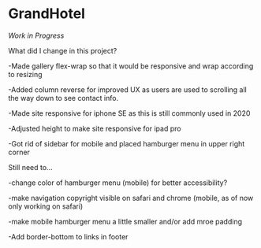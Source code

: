 # GrandHotel
*Work in Progress*


What did I change in this project? 

-Made gallery flex-wrap so that it would be responsive and wrap according to resizing 

-Added column reverse for improved UX as users are used to scrolling all the way down to see contact info. 

-Made site responsive for iphone SE as this is still commonly used in 2020

-Adjusted height to make site responsive for ipad pro

-Got rid of sidebar for mobile and placed hamburger menu in upper right corner

Still need to...

-change color of hamburger menu (mobile) for better accessibility?

-make navigation copyright visible on safari and chrome (mobile, as of now only working on safari)

-make mobile hamburger menu a little smaller and/or add mroe padding

-Add border-bottom to links in footer
